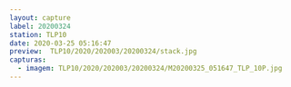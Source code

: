 ```yaml
---
layout: capture
label: 20200324
station: TLP10
date: 2020-03-25 05:16:47
preview:  TLP10/2020/202003/20200324/stack.jpg
capturas:
  - imagem: TLP10/2020/202003/20200324/M20200325_051647_TLP_10P.jpg
---
```

